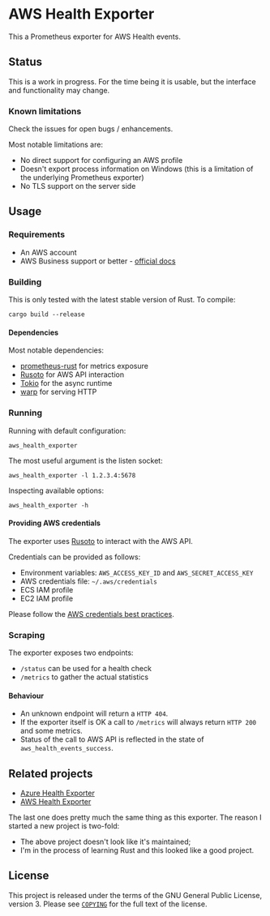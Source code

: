 # AWS Health Exporter

This a Prometheus exporter for AWS Health events.

## Status
This is a work in progress. For the time being it is usable, but the interface and functionality may change.

### Known limitations

Check the issues for open bugs / enhancements.

Most notable limitations are:
* No direct support for configuring an AWS profile
* Doesn't export process information on Windows (this is a limitation of the underlying Prometheus exporter)
* No TLS support on the server side

## Usage

### Requirements

* An AWS account
* AWS Business support or better - [official docs](https://docs.aws.amazon.com/health/latest/ug/health-api.html)

###  Building

This is only tested with the latest stable version of Rust. To compile:

```
cargo build --release
```

#### Dependencies

Most notable dependencies:
* [prometheus-rust] for metrics exposure
* [Rusoto] for AWS API interaction
* [Tokio] for the async runtime
* [warp] for serving HTTP

### Running

Running with default configuration:

```
aws_health_exporter
```

The most useful argument is the listen socket:

```
aws_health_exporter -l 1.2.3.4:5678
```

Inspecting available options:

```
aws_health_exporter -h
```

#### Providing AWS credentials

The exporter uses [Rusoto] to interact with the AWS API.

Credentials can be provided as follows:

* Environment variables: `AWS_ACCESS_KEY_ID` and `AWS_SECRET_ACCESS_KEY`
* AWS credentials file: `~/.aws/credentials`
* ECS IAM profile
* EC2 IAM profile

Please follow the [AWS credentials best practices].

### Scraping

The exporter exposes two endpoints:

* `/status` can be used for a health check
* `/metrics` to gather the actual statistics

#### Behaviour

* An unknown endpoint will return a `HTTP 404`.
* If the exporter itself is OK a call to `/metrics` will always return `HTTP 200` and some metrics.
* Status of the call to AWS API is reflected in the state of `aws_health_events_success`.


## Related projects

* [Azure Health Exporter](https://github.com/FXinnovation/azure-health-exporter)
* [AWS Health Exporter](https://github.com/Jimdo/aws-health-exporter)

The last one does pretty much the same thing as this exporter.
The reason I started a new project is two-fold:

* The above project doesn't look like it's maintained;
* I'm in the process of learning Rust and this looked like a good project.


## License

This project is released under the terms of the GNU General Public License, version 3.
Please see [`COPYING`](COPYING) for the full text of the license.


[aws api]: <https://docs.aws.amazon.com/health/latest/APIReference/API_DescribeEvents.html> "AWS API reference"
[aws credentials best practices]: <https://docs.aws.amazon.com/general/latest/gr/aws-access-keys-best-practices.html> "AWS access keys best practices"
[prometheus-rust]: <https://docs.rs/prometheus/> "Rust Prometheus documentation"
[rusoto]: <https://github.com/rusoto/rusoto> "Rust AWS SDK"
[tokio]: <https://tokio.rs/> "Tokio Homepage"
[warp]: <https://docs.rs/warp/> "Warp documentation"
